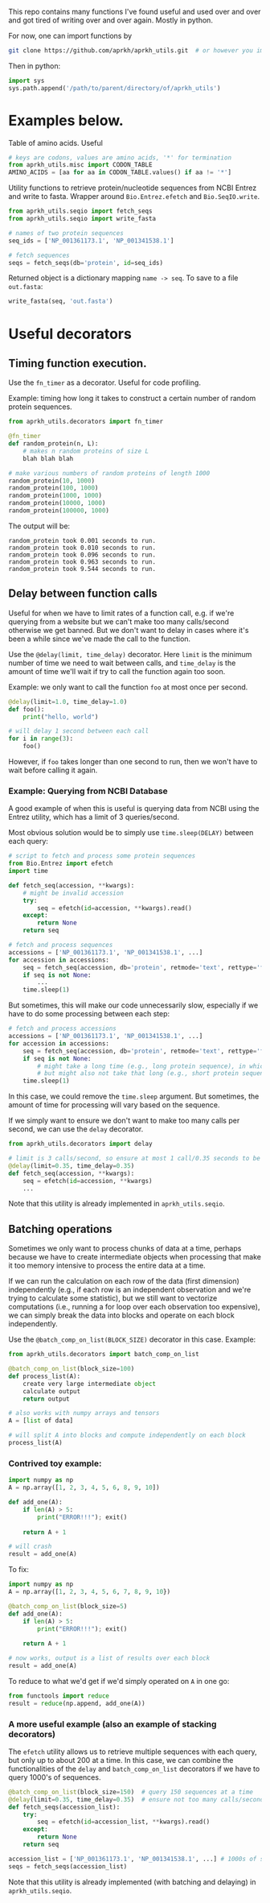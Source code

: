 This repo contains many functions I've found useful and used over and over and got tired of writing over and over again. Mostly in python. 

For now, one can import functions by 
``` bash
git clone https://github.com/aprkh/aprkh_utils.git  # or however you import git repos
```
Then in python:
``` python
import sys
sys.path.append('/path/to/parent/directory/of/aprkh_utils')
```


# Examples below. 

Table of amino acids. Useful 
``` python
# keys are codons, values are amino acids, '*' for termination
from aprkh_utils.misc import CODON_TABLE
AMINO_ACIDS = [aa for aa in CODON_TABLE.values() if aa != '*']
```

Utility functions to retrieve protein/nucleotide sequences from NCBI Entrez and write to fasta. Wrapper around `Bio.Entrez.efetch`
and `Bio.SeqIO.write`. 
``` python
from aprkh_utils.seqio import fetch_seqs
from aprkh_utils.seqio import write_fasta

# names of two protein sequences
seq_ids = ['NP_001361173.1', 'NP_001341538.1']

# fetch sequences
seqs = fetch_seqs(db='protein', id=seq_ids)
```

Returned object is a dictionary mapping `name -> seq`. To save to a file `out.fasta`:
``` python
write_fasta(seq, 'out.fasta')
```

# Useful decorators

## Timing function execution. 
Use the `fn_timer` as a decorator. Useful for code profiling.

Example: timing how long it takes to construct a certain number of random protein sequences.
``` python
from aprkh_utils.decorators import fn_timer

@fn_timer
def random_protein(n, L):
    # makes n random proteins of size L
    blah blah blah

# make various numbers of random proteins of length 1000
random_protein(10, 1000)
random_protein(100, 1000)
random_protein(1000, 1000)
random_protein(10000, 1000)
random_protein(100000, 1000)
```

The output will be:
```
random_protein took 0.001 seconds to run.
random_protein took 0.010 seconds to run.
random_protein took 0.096 seconds to run.
random_protein took 0.963 seconds to run.
random_protein took 9.544 seconds to run.
```

## Delay between function calls
Useful for when we have to limit rates of a function call, e.g. if we're querying from a website but we can't make too many calls/second
otherwise we get banned. But we don't want to delay in cases where it's been a while since we've made the call to the function.  

Use the `@delay(limit, time_delay)` decorator. Here `limit` is the minimum number of time we need to wait between calls, and `time_delay` is the
amount of time we'll wait if try to call the function again too soon. 

Example: we only want to call the function `foo` at most once per second. 

``` python
@delay(limit=1.0, time_delay=1.0)
def foo():
    print("hello, world")

# will delay 1 second between each call
for i in range(3):
    foo()
```

However, if `foo` takes longer than one second to run, then we won't have to wait before calling it again. 

### Example: Querying from NCBI Database
A good example of when this is useful is querying data from NCBI using the Entrez utility, which has a limit of 3 queries/second. 

Most obvious solution would be to simply use `time.sleep(DELAY)` between each query:

``` python
# script to fetch and process some protein sequences
from Bio.Entrez import efetch
import time

def fetch_seq(accession, **kwargs):
    # might be invalid accession
    try:
        seq = efetch(id=accession, **kwargs).read()
    except:
        return None
    return seq

# fetch and process sequences 
accessions = ['NP_001361173.1', 'NP_001341538.1', ...]
for accession in accessions:
    seq = fetch_seq(accession, db='protein', retmode='text', rettype='fasta') 
    if seq is not None:
        ...
    time.sleep(1)
```

But sometimes, this will make our code unnecessarily slow, especially if we have to do some processing between each step:
``` python 
# fetch and process accessions
accessions = ['NP_001361173.1', 'NP_001341538.1', ...]
for accession in accessions:
    seq = fetch_seq(accession, db='protein', retmode='text', rettype='fasta')
    if seq is not None:
        # might take a long time (e.g., long protein sequence), in which case no reason to sleep
        # but might also not take that long (e.g., short protein sequence), in which case we'd want to sleep. 
    time.sleep(1)
```

In this case, we could remove the `time.sleep` argument. But sometimes, the amount of time for processing will vary based on the sequence. 

If we simply want to ensure we don't want to make too many calls per second, we can use the `delay` decorator. 

``` python
from aprkh_utils.decorators import delay

# limit is 3 calls/second, so ensure at most 1 call/0.35 seconds to be safe
@delay(limit=0.35, time_delay=0.35)
def fetch_seq(accession, **kwargs):
    seq = efetch(id=accession, **kwargs)
    ...
```

Note that this utility is already implemented in `aprkh_utils.seqio`. 

## Batching operations 

Sometimes we only want to process chunks of data at a time, perhaps because we have to create intermediate objects when processing 
that make it too memory intensive to process the entire data at a time. 

If we can run the calculation on each row of the data (first dimension) independently (e.g., if each row is an independent observation
and we're trying to calculate some statistic), but we still want to vectorize computations (i.e., running a for loop over each observation too 
expensive), we can simply break the data into blocks and operate on each block independently. 

Use the `@batch_comp_on_list(BLOCK_SIZE)` decorator in this case. Example:

``` python
from aprkh_utils.decorators import batch_comp_on_list

@batch_comp_on_list(block_size=100)    
def process_list(A):
    create very large intermediate object
    calculate output
    return output

# also works with numpy arrays and tensors
A = [list of data]

# will split A into blocks and compute independently on each block
process_list(A)
```

### Contrived toy example: 
``` python
import numpy as np
A = np.array([1, 2, 3, 4, 5, 6, 8, 9, 10])

def add_one(A):
    if len(A) > 5:
        print("ERROR!!!"); exit()
    
    return A + 1

# will crash
result = add_one(A)
```

To fix: 
``` python
import numpy as np
A = np.array([1, 2, 3, 4, 5, 6, 7, 8, 9, 10})

@batch_comp_on_list(block_size=5)
def add_one(A):
    if len(A) > 5:
        print("ERROR!!!"); exit()
    
    return A + 1

# now works, output is a list of results over each block
result = add_one(A)
```

To reduce to what we'd get if we'd simply operated on `A` in one go:
``` python
from functools import reduce
result = reduce(np.append, add_one(A))
```

### A more useful example (also an example of stacking decorators)
The `efetch` utility allows us to retrieve multiple sequences with each query, but only up to about 200 at a time. In this case, we can 
combine the functionalities of the `delay` and `batch_comp_on_list` decorators if we have to query 1000's of sequences.

``` python
@batch_comp_on_list(block_size=150)  # query 150 sequences at a time
@delay(limit=0.35, time_delay=0.35)  # ensure not too many calls/second
def fetch_seqs(accession_list):
    try:
        seq = efetch(id=accession_list, **kwargs).read()
    except:
        return None
    return seq

accession_list = ['NP_001361173.1', 'NP_001341538.1', ...] # 1000s of sequences
seqs = fetch_seqs(accession_list)
```

Note that this utility is already implemented (with batching and delaying) in `aprkh_utils.seqio`. 
